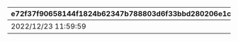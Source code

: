 |e72f37f90658144f1824b62347b788803d6f33bbd280206e1cc2e5747b1d7e4a|ac1e97dd75911547820bd72c3599030b8d090ce4a441fffee53a96c4ebcf9f9b|24d33e016be0fc1b41a92de93166e35bef44c903f32bf023ffc6ba9034e3af6d|38b60307bd862c8fc3d9b671c15043b8c96d787be676f1770b4cc09bc2c09b47|1212e87fa35368686dc6162d5a1da56d22666b506b0f9f47f5d80c23c93991c4|f8843dd33fa1d75a3d1fd4c9802e84421aa8dc8f743d700f8f25cdb53729eb64|578bb914b341402fbcfbfaca0af7d0718d4ab246f37dde96fe7c95dd28460db1|bf7fcd360a6a79538b829c6a84c06733270e39c29b7826101f72b76d6d6677c9|533da3f5c53d9c1e2083e92851b6163d095a7758482101dd24524032b8ee753f|f31e99d13c190528e87fc68186e225c7b21c950a3703f8ced8243ce0068ad298|0122b43001950d1b212d761c27f987fba7c886219a8076b91aa43383974ae0e1|488fed6209849dc5c3994aba9f8da7464bfc4e2157af65377ac97a4c65b886c2|
| --- | --- | --- | --- | --- | --- | --- | --- | --- | --- | --- | --- |
|2022/12/23 11:59:59|2023/01/09 11:59:59|bgm_M643|2000002|9000003|終炎のエリュシオン|3|2022/12/15 15:00:00|2022/12/22 11:59:59|2116006|2022/12/16 12:00:00||